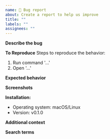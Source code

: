 ```yaml
---
name: 🐛 Bug report
about: Create a report to help us improve
title: ""
labels: ""
assignees: ""
---
```


**Describe the bug**

<!-- A clear and concise description of what the bug is. -->

**To Reproduce** Steps to reproduce the behavior:

1. Run command '...'
2. Open '...'

**Expected behavior**

<!-- A clear and concise description of what you expected to happen. -->

**Screenshots**

<!-- If applicable, add screenshots to help explain your problem. -->

**Installation:**

- Operating system: macOS/Linux
- Version: v0.1.0

**Additional context**

<!-- Add any other context about the problem here. -->

**Search terms**

<!-- Help other people discover your feature request by writing words they might search for. -->
